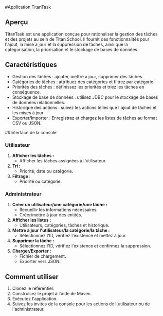 
#Application TitanTask

## Aperçu

TitanTask est une application conçue pour rationaliser la gestion des tâches et des projets au sein de Titan School. Il fournit des fonctionnalités pour l'ajout, la mise à jour et la suppression de tâches, ainsi que la catégorisation, la priorisation et le stockage de bases de données.

## Caractéristiques

- Gestion des tâches : ajouter, mettre à jour, supprimer des tâches.
- Catégories de tâches : attribuez des catégories et filtrez par catégorie.
- Priorités des tâches : définissez les priorités et triez les tâches en conséquence.
- Stockage de base de données : utilisez JDBC pour le stockage de bases de données relationnelles.
- Historique des actions : suivez les actions telles que l'ajout de tâches et les mises à jour.
- Exporter/Importer : Enregistrez et chargez les listes de tâches au format CSV ou JSON.


##Interface de la console

### Utilisateur

1. **Afficher les tâches :**
   - Afficher les tâches assignées à l'utilisateur.
2. **Tri :**
   - Priorité, date ou catégorie.
3. **Filtrage :**
   - Priorité ou catégorie.

### Administrateur

1. **Créer un utilisateur/une catégorie/une tâche :**
   - Recueillir les informations nécessaires.
   - Créer/mettre à jour des entités.
2. **Afficher les listes :**
   - Utilisateurs, catégories, tâches et historique.
3. **Mettre à jour l'utilisateur/la catégorie/la tâche :**
   - Sélectionnez l'ID, vérifiez l'existence et mettez à jour.
4. **Supprimer la tâche :**
   - Sélectionnez l'ID, vérifiez l'existence et confirmez la suppression.
5. **Charger/Exporter :**
   - Fichier de chargement.
   - Exporter vers JSON.

## Comment utiliser

1. Clonez le référentiel.
2. Construisez le projet à l'aide de Maven.
3. Exécutez l'application.
4. Suivez les invites de la console pour les actions de l'utilisateur ou de l'administrateur.


